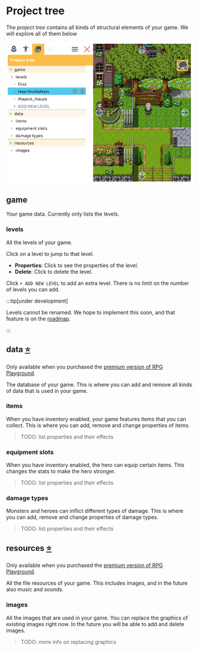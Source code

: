 # Project tree

The *project tree* contains all kinds of structural elements of your game. We will explore all of them below

![](img/projecttree.png)


## game

Your game data. Currently only lists the levels.

### levels

All the levels of your game. 

Click on a level to jump to that level.

- **Properties**: Click to see the properties of the level.
- **Delete**: Click to delete the level.

Click `+ ADD NEW LEVEL` to add an extra level. There is no limit on the number of levels you can add.


:::tip[under development]

Levels cannot be renamed. We hope to implement this soon, and that feature is on the [roadmap](https://trello.com/c/2dPV7Ojf).

:::

## data [⭐](../premium)

Only available when you purchased the [premium version of RPG Playground](../premium).

The database of your game. This is where you can add and remove all kinds of data that is used in your game.

### items

When you have inventory enabled, your game features items that you can collect. This is where you can add, remove and change properties of items.

> TODO: list properties and their effects

### equipment slots

When you have inventory enabled, the hero can equip certain items. This changes the stats to make the hero stronger.

> TODO: list properties and their effects

### damage types

Monsters and heroes can inflict different types of damage. This is where you can add, remove and change properties of damage types.

> TODO: list properties and their effects

## resources [⭐](../premium)

Only available when you purchased the [premium version of RPG Playground](../premium).

All the file resources of your game. This includes images, and in the future also music and sounds.

### images

All the images that are used in your game. You can replace the graphics of existing images right now. In the future you will be able to add and delete images.

> TODO: more info on replacing graphics
